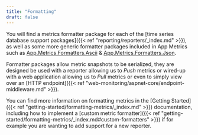 ```yaml
---
title: "Formatting"
draft: false
---
```


You will find a metrics formatter package for each of the [time series database support packages]({{< ref "reporting/reporters/_index.md" >}}), as well as some more generic formatter packages included in App Metrics such as [App.Metrics.Formatters.Ascii](https://www.nuget.org/packages/App.Metrics.Formatters.Ascii/) & [App.Metrics.Formatters.Json](https://www.nuget.org/packages/App.Metrics.Formatters.Json/).

Formatter packages allow metric snapshots to be serialized, they are designed be used with a reporter allowing us to *Push* metrics or wired-up with a web application allowing us to *Pull* metrics or even to simply view over an [HTTP endpoint]({{< ref "web-monitoring/aspnet-core/endpoint-middleware.md" >}}).

You can find more information on formatting metrics in the [Getting Started]({{< ref "getting-started/formatting-metrics/_index.md" >}}) documentation, including how to implement a [custom metric formatter]({{< ref "getting-started/formatting-metrics/_index.md#custom-formatters" >}}) if for example you are wanting to add support for a new reporter.